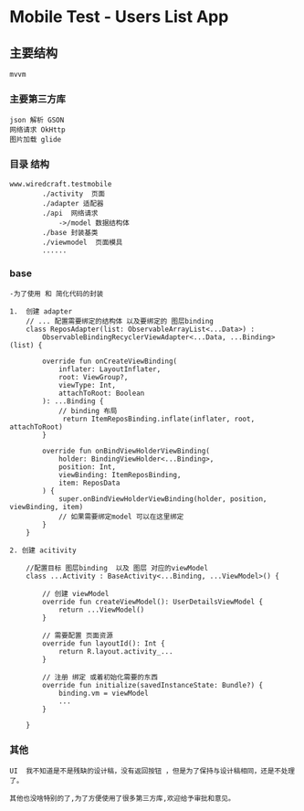 # Mobile Test - Users List App

## 主要结构
    mvvm 

### 主要第三方库

    json 解析 GSON
    网络请求 OkHttp 
    图片加载 glide
    
### 目录 结构  

    www.wiredcraft.testmobile
            ./activity  页面
            ./adapter 适配器
            ./api  网络请求
                ->/model 数据结构体
            ./base 封装基类 
            ./viewmodel  页面模具
            ......

### base 

    -为了使用 和 简化代码的封装

    1.  创建 adapter
        // ... 配置需要绑定的结构体 以及要绑定的 图层binding
        class ReposAdapter(list: ObservableArrayList<...Data>) :
            ObservableBindingRecyclerViewAdapter<...Data, ...Binding>(list) {
        
            override fun onCreateViewBinding(
                inflater: LayoutInflater,
                root: ViewGroup?,
                viewType: Int,
                attachToRoot: Boolean
            ): ...Binding {
                // binding 布局
                 return ItemReposBinding.inflate(inflater, root, attachToRoot)
            }
        
            override fun onBindViewHolderViewBinding(
                holder: BindingViewHolder<...Binding>,
                position: Int,
                viewBinding: ItemReposBinding,
                item: ReposData
            ) {
                super.onBindViewHolderViewBinding(holder, position, viewBinding, item)
                // 如果需要绑定model 可以在这里绑定
            }
        }

    2. 创建 acitivity
        
        //配置目标 图层binding  以及 图层 对应的viewModel
        class ...Activity : BaseActivity<...Binding, ...ViewModel>() {
            
            // 创建 viewModel
            override fun createViewModel(): UserDetailsViewModel {
                return ...ViewModel()
            }
        
            // 需要配置 页面资源
            override fun layoutId(): Int {
                return R.layout.activity_...
            }
            
            // 注册 绑定 或着初始化需要的东西
            override fun initialize(savedInstanceState: Bundle?) {
                binding.vm = viewModel
                ...
            }
        
        }
        

### 其他

    UI  我不知道是不是残缺的设计稿，没有返回按钮 ，但是为了保持与设计稿相同，还是不处理了。

    其他也没啥特别的了,为了方便使用了很多第三方库,欢迎给予审批和意见。